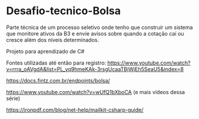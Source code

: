 # Desafio-tecnico-Bolsa
Parte técnica de um processo seletivo onde tenho que construir um sistema que monitore ativos da B3 e envie avisos sobre quando a cotação cai ou cresce além dos níveis determinados.

Projeto para aprendizado de C#

Fontes utilizadas até então para registro:
https://www.youtube.com/watch?v=rrra_oAVgdA&list=PL_yq9hmeKAk-3rsgUcaaTBjWjEh5SeaU5&index=8

https://docs.fintz.com.br/endpoints/bolsa/

https://www.youtube.com/watch?v=wUfQ1bXboCA (e mais vídeos dessa série)

https://ironpdf.com/blog/net-help/mailkit-csharp-guide/

